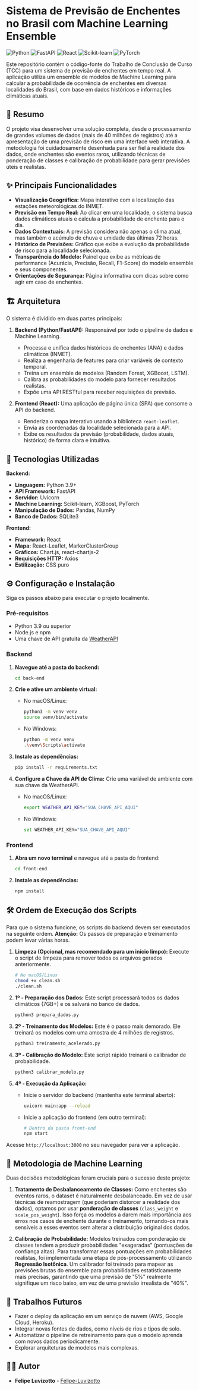 # Sistema de Previsão de Enchentes no Brasil com Machine Learning Ensemble

![Python](https://img.shields.io/badge/Python-3.9%2B-blue.svg)
![FastAPI](https://img.shields.io/badge/FastAPI-0.118-green.svg)
![React](https://img.shields.io/badge/React-18.x-blue.svg)
![Scikit-learn](https://img.shields.io/badge/scikit--learn-1.7.2-orange.svg)
![PyTorch](https://img.shields.io/badge/PyTorch-2.8-red.svg)

Este repositório contém o código-fonte do Trabalho de Conclusão de Curso (TCC) para um sistema de previsão de enchentes em tempo real. A aplicação utiliza um ensemble de modelos de Machine Learning para calcular a probabilidade de ocorrência de enchentes em diversas localidades do Brasil, com base em dados históricos e informações climáticas atuais.

## 📜 Resumo

O projeto visa desenvolver uma solução completa, desde o processamento de grandes volumes de dados (mais de 40 milhões de registros) até a apresentação de uma previsão de risco em uma interface web interativa. A metodologia foi cuidadosamente desenhada para ser fiel à realidade dos dados, onde enchentes são eventos raros, utilizando técnicas de ponderação de classes e calibração de probabilidade para gerar previsões úteis e realistas.

## ✨ Principais Funcionalidades

*   **Visualização Geográfica:** Mapa interativo com a localização das estações meteorológicas do INMET.
*   **Previsão em Tempo Real:** Ao clicar em uma localidade, o sistema busca dados climáticos atuais e calcula a probabilidade de enchente para o dia.
*   **Dados Contextuais:** A previsão considera não apenas o clima atual, mas também o acúmulo de chuva e umidade das últimas 72 horas.
*   **Histórico de Previsões:** Gráfico que exibe a evolução da probabilidade de risco para a localidade selecionada.
*   **Transparência do Modelo:** Painel que exibe as métricas de performance (Acurácia, Precisão, Recall, F1-Score) do modelo ensemble e seus componentes.
*   **Orientações de Segurança:** Página informativa com dicas sobre como agir em caso de enchentes.

## 🏗️ Arquitetura

O sistema é dividido em duas partes principais:

1.  **Backend (Python/FastAPI):** Responsável por todo o pipeline de dados e Machine Learning.
    *   Processa e unifica dados históricos de enchentes (ANA) e dados climáticos (INMET).
    *   Realiza a engenharia de features para criar variáveis de contexto temporal.
    *   Treina um ensemble de modelos (Random Forest, XGBoost, LSTM).
    *   Calibra as probabilidades do modelo para fornecer resultados realistas.
    *   Expõe uma API RESTful para receber requisições de previsão.

2.  **Frontend (React):** Uma aplicação de página única (SPA) que consome a API do backend.
    *   Renderiza o mapa interativo usando a biblioteca `react-leaflet`.
    *   Envia as coordenadas da localidade selecionada para a API.
    *   Exibe os resultados da previsão (probabilidade, dados atuais, histórico) de forma clara e intuitiva.

## 🚀 Tecnologias Utilizadas

**Backend:**
*   **Linguagem:** Python 3.9+
*   **API Framework:** FastAPI
*   **Servidor:** Uvicorn
*   **Machine Learning:** Scikit-learn, XGBoost, PyTorch
*   **Manipulação de Dados:** Pandas, NumPy
*   **Banco de Dados:** SQLite3

**Frontend:**
*   **Framework:** React
*   **Mapa:** React-Leaflet, MarkerClusterGroup
*   **Gráficos:** Chart.js, react-chartjs-2
*   **Requisições HTTP:** Axios
*   **Estilização:** CSS puro

## ⚙️ Configuração e Instalação

Siga os passos abaixo para executar o projeto localmente.

### Pré-requisitos

*   Python 3.9 ou superior
*   Node.js e npm
*   Uma chave de API gratuita da [WeatherAPI](https://www.weatherapi.com/)

### Backend

1.  **Navegue até a pasta do backend:**
    ```bash
    cd back-end
    ```

2.  **Crie e ative um ambiente virtual:**
    *   No macOS/Linux:
        ```bash
        python3 -m venv venv
        source venv/bin/activate
        ```
    *   No Windows:
        ```bash
        python -m venv venv
        .\venv\Scripts\activate
        ```

3.  **Instale as dependências:**
    ```bash
    pip install -r requirements.txt
    ```

4.  **Configure a Chave da API de Clima:**
    Crie uma variável de ambiente com sua chave da WeatherAPI.
    *   No macOS/Linux:
        ```bash
        export WEATHER_API_KEY="SUA_CHAVE_API_AQUI"
        ```
    *   No Windows:
        ```bash
        set WEATHER_API_KEY="SUA_CHAVE_API_AQUI"
        ```

### Frontend

1.  **Abra um novo terminal** e navegue até a pasta do frontend:
    ```bash
    cd front-end
    ```

2.  **Instale as dependências:**
    ```bash
    npm install
    ```

## 🛠️ Ordem de Execução dos Scripts

Para que o sistema funcione, os scripts do backend devem ser executados na seguinte ordem. **Atenção:** Os passos de preparação e treinamento podem levar várias horas.

1.  **Limpeza (Opcional, mas recomendado para um início limpo):**
    Execute o script de limpeza para remover todos os arquivos gerados anteriormente.
    ```bash
    # No macOS/Linux
    chmod +x clean.sh
    ./clean.sh
    ```

2.  **1º - Preparação dos Dados:**
    Este script processará todos os dados climáticos (7GB+) e os salvará no banco de dados.
    ```bash
    python3 prepara_dados.py
    ```

3.  **2º - Treinamento dos Modelos:**
    Este é o passo mais demorado. Ele treinará os modelos com uma amostra de 4 milhões de registros.
    ```bash
    python3 treinamento_acelerado.py
    ```

4.  **3º - Calibração do Modelo:**
    Este script rápido treinará o calibrador de probabilidade.
    ```bash
    python3 calibrar_modelo.py
    ```

5.  **4º - Execução da Aplicação:**
    *   Inicie o servidor do backend (mantenha este terminal aberto):
        ```bash
        uvicorn main:app --reload
        ```
    *   Inicie a aplicação do frontend (em outro terminal):
        ```bash
        # Dentro da pasta front-end
        npm start
        ```

Acesse `http://localhost:3000` no seu navegador para ver a aplicação.

## 🔬 Metodologia de Machine Learning

Duas decisões metodológicas foram cruciais para o sucesso deste projeto:

1.  **Tratamento de Desbalanceamento de Classes:** Como enchentes são eventos raros, o dataset é naturalmente desbalanceado. Em vez de usar técnicas de reamostragem (que poderiam distorcer a realidade dos dados), optamos por usar **ponderação de classes** (`class_weight` e `scale_pos_weight`). Isso força os modelos a darem mais importância aos erros nos casos de enchente durante o treinamento, tornando-os mais sensíveis a esses eventos sem alterar a distribuição original dos dados.

2.  **Calibração de Probabilidade:** Modelos treinados com ponderação de classes tendem a produzir probabilidades "exageradas" (pontuações de confiança altas). Para transformar essas pontuações em probabilidades realistas, foi implementada uma etapa de pós-processamento utilizando **Regressão Isotônica**. Um calibrador foi treinado para mapear as previsões brutas do ensemble para probabilidades estatisticamente mais precisas, garantindo que uma previsão de "5%" realmente signifique um risco baixo, em vez de uma previsão irrealista de "40%".

## 🔮 Trabalhos Futuros

*   Fazer o deploy da aplicação em um serviço de nuvem (AWS, Google Cloud, Heroku).
*   Integrar novas fontes de dados, como níveis de rios e tipos de solo.
*   Automatizar o pipeline de retreinamento para que o modelo aprenda com novos dados periodicamente.
*   Explorar arquiteturas de modelos mais complexas.

## 👨‍💻 Autor

*   **Felipe Luvizotto** - [Felipe-Luvizotto](https://github.com/Felipe-Luvizotto)